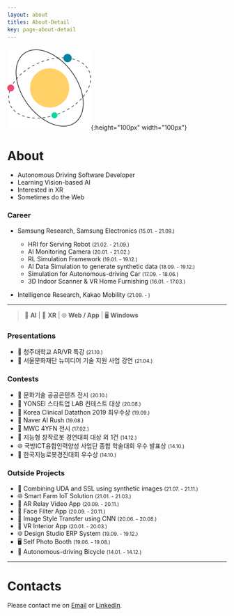 ```yaml
---
layout: about
titles: About-Detail
key: page-about-detail
---
```


![hi-space](/assets/android-chrome-192x192.png){:height="100px" width="100px"}

# About

- Autonomous Driving Software Developer
- Learning Vision-based AI
- Interested in XR
- Sometimes do the Web

### Career

- Samsung Research, Samsung Electronics <small>(15.01. - 21.09.)</small>
  - HRI for Serving Robot <small> (21.02. - 21.09.) </small>
  - AI Monitoring Camera <small> (20.01. - 21.02.) </small>
  - RL Simulation Framework <small> (19.01. - 19.12.) </small>
  - AI Data Simulation to generate synthetic data <small> (18.09. - 19.12.) </small>
  - Simulation for Autonomous-driving Car <small> (17.09. - 18.06.) </small>
  - 3D Indoor Scanner & VR Home Furnishing <small> (16.01. - 17.03.) </small>

- Intelligence Research, Kakao Mobility <small>(21.09. - )</small>

---

> 🤖 **AI** | 🥽 **XR** | 🌐 **Web / App** | 🖥️ **Windows**

### Presentations

- 🥽 청주대학교 AR/VR 특강 <small>(21.10.)</small>
- 🥽 서울문화재단 뉴미디어 기술 지원 사업 강연 <small>(21.04.)</small>

### Contests

- 🥽 문화기술 공공콘텐츠 전시 <small> (20.10.) </small>
- 🥽 YONSEI 스타트업 LAB 컨테스트 대상 <small> (20.08.) </small>
- 🤖 Korea Clinical Datathon 2019 최우수상 <small> (19.09.) </small>
- 🤖 Naver AI Rush <small> (19.08.) </small>
- 🥽 MWC 4YFN 전시 <small> (17.02.) </small>
- 🤖 지능형 창작로봇 경연대회 대상 외 1건 <small> (14.12.) </small>
- 🌐 국방ICT융합인력양성 사업단 종합 학술대회 우수 발표상 <small> (14.10.) </small>
- 🤖 한국지능로봇경진대회 우수상 <small> (14.10.) </small>

### Outside Projects

- 🤖 Combining UDA and SSL using synthetic images <small> (21.07. - 21.11.) </small>
- 🌐 Smart Farm IoT Solution <small> (21.01. - 21.03.) </small>
- 🥽 AR Relay Video App <small> (20.09. - 20.11.) </small>
- 🤖 Face Filter App <small> (20.09. - 20.11.) </small>
- 🤖 Image Style Transfer using CNN <small> (20.06. - 20.08.) </small>
- 🥽 VR Interior App <small> (20.01. - 20.03.) </small>
- 🌐 Design Studio ERP System <small> (19.09. - 19.12.) </small>
- 🖥️ Self Photo Booth <small> (19.06. - 19.08.) </small>
- 🤖 Autonomous-driving Bicycle <small> (14.01. - 14.12.) </small>

---

# Contacts

Please contact me on [Email]() or [LinkedIn](https://www.linkedin.com/in/yoo-lee/).
